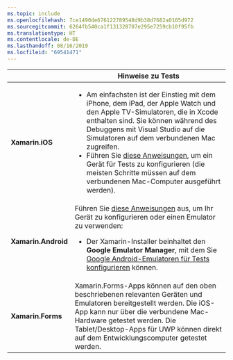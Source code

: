 ```yaml
---
ms.topic: include
ms.openlocfilehash: 7ce1490de676122789548d9b38d7682a0105d972
ms.sourcegitcommit: 6264fb540ca1f131328707e295e7259cb10f95fb
ms.translationtype: HT
ms.contentlocale: de-DE
ms.lasthandoff: 08/16/2019
ms.locfileid: "69541471"
---
```

||Hinweise zu Tests|
|---|---|
|**Xamarin.iOS**|<ul><li>Am einfachsten ist der Einstieg mit dem iPhone, dem iPad, der Apple Watch und den Apple TV-Simulatoren, die in Xcode enthalten sind. Sie können während des Debuggens mit Visual Studio auf die Simulatoren auf dem verbundenen Mac zugreifen.</li> <li>Führen Sie <a href="~/ios/get-started/installation/device-provisioning/index.md">diese Anweisungen</a>, um ein Gerät für Tests zu konfigurieren (die meisten Schritte müssen auf dem verbundenen Mac-Computer ausgeführt werden).</li></ul>|
|**Xamarin.Android**|Führen Sie <a href="~/android/get-started/installation/set-up-device-for-development.md">diese Anweisungen</a> aus, um Ihr Gerät zu konfigurieren oder einen Emulator zu verwenden: <ul><li>Der Xamarin-Installer beinhaltet den **Google Emulator Manager**, mit dem Sie <a href="~/android/deploy-test/debugging/android-sdk-emulator/index.md">Google Android-Emulatoren für Tests konfigurieren</a> können.</li></ul>|
|**Xamarin.Forms**|Xamarin.Forms-Apps können auf den oben beschriebenen relevanten Geräten und Emulatoren bereitgestellt werden. Die iOS-App kann nur über die verbundene Mac-Hardware getestet werden. Die Tablet/Desktop-Apps für UWP können direkt auf dem Entwicklungscomputer getestet werden.|
